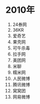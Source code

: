 # 2010年

1. 24券网
2. 36KR
3. 爱奇艺
4. 果壳网
5. 可牛杀毒
6. 拉手网
7. 美团网
8. 米聊
9. 糯米网
10. 人民微博
11. 腾讯微博
12. 窝窝团
13. 网易微博